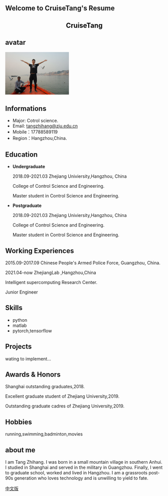 ## Welcome to CruiseTang's Resume 

## <center style='color:black;'>  CruiseTang  </center>

## avatar 
  <img src="./imgs/img1.jpg" width=203 height=135/>  

## Informations

* Major: Cotrol science.
* Email: tangzhihang@zju.edu.cn 
* Mobile：17788589119
* Region：Hangzhou,China.

## Education

+ **Undergraduate**

  2018.09-2021.03   Zhejiang Univiersity,Hangzhou, China <br/>

  College of Control Science and Engineering.<br/>

  Master student in Control Science and Engineering.<br/>

+ **Postgraduate**

  2018.09-2021.03   Zhejiang Univiersity,Hangzhou, China <br/>

  College of Control Science and Engineering.<br/>

  Master student in Control Science and Engineering.<br/>

## Working Experiences

  2015.09-2017.09 Chinese People's Armed Police Force, Guangzhou, China.<br/>

  2021.04-now  ZhejiangLab ,Hangzhou,China  <br/>

  Intelligent supercomputing Research Center. <br/>

  Junior Engineer <br/>

## Skills
+ python
+ matlab
+ pytorch,tensorflow
## Projects
wating to implement...


## Awards & Honors
Shanghai outstanding graduates,2018.

Excellent graduate student of Zhejiang University,2019.

Outstanding graduate cadres of Zhejiang University,2019.

## Hobbies
running,swimming,badminton,movies

## about me

I am Tang Zhihang. I was born in a small mountain village in southern Anhui. I studied in Shanghai and served in the military in Guangzhou. Finally, I went to graduate school, worked and lived in Hangzhou. I am a grassroots post-90s generation who loves technology and is unwilling to yield to fate.

[中文版](./zh)